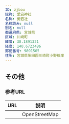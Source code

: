 ```yaml
---
ID: zjbou
総称: 愛宕神社
名称: 愛宕社
名称読み: null
別名: null
都道府県: 宮城県
区域: 川崎町
緯度: 38.1891321
経度: 140.6723486
郵便番号: 9891505
住所: 宮城県柴田郡川崎町小野根岸
---
```


## その他

### 参考URL

| URL | 説明          |
| --- | ------------- |
|     | OpenStreetMap |
